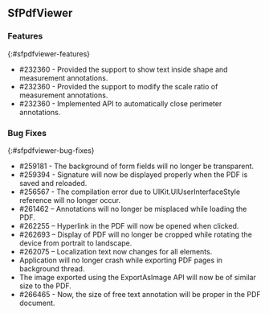 ## SfPdfViewer

### Features
{:#sfpdfviewer-features}

* \#232360 - Provided the support to show text inside shape and measurement annotations.
* \#232360 - Provided the support to modify the scale ratio of measurement annotations.
* \#232360 - Implemented API to automatically close perimeter annotations.

### Bug Fixes
{:#sfpdfviewer-bug-fixes}

* \#259181 - The background of form fields will no longer be transparent.
* \#259394 - Signature will now be displayed properly when the PDF is saved and reloaded.
* \#256567 - The compilation error due to UIKit.UIUserInterfaceStyle reference will no longer occur. 
* \#261462 – Annotations will no longer be misplaced while loading the PDF.
* \#262255 – Hyperlink in the PDF will now be opened when clicked.
* \#262693 – Display of PDF will no longer be cropped while rotating the device from portrait to landscape.
* \#262075 – Localization text now changes for all elements.
* Application will no longer crash while exporting PDF pages in background thread.
* The image exported using the ExportAsImage API will now be of similar size to the PDF. 
* \#266465 - Now, the size of free text annotation will be proper in the PDF document.